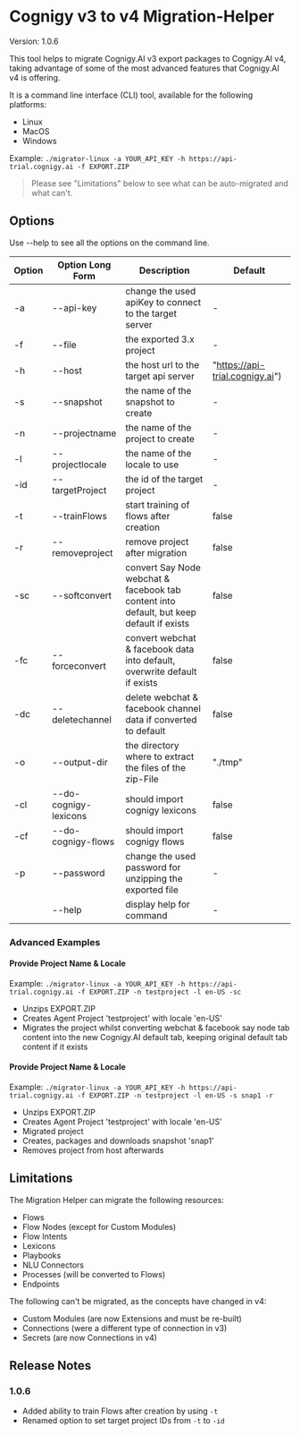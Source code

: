 # Cognigy v3 to v4 Migration-Helper
Version: 1.0.6

This tool helps to migrate Cognigy.AI v3 export packages to Cognigy.AI v4, taking advantage of some of the most advanced features that Cognigy.AI v4 is offering.

It is a command line interface (CLI) tool, available for the following platforms:

- Linux
- MacOS
- Windows

Example: `./migrator-linux -a YOUR_API_KEY -h https://api-trial.cognigy.ai -f EXPORT.ZIP`

>Please see "Limitations" below to see what can be auto-migrated and what can't.

## Options

Use --help to see all the options on the command line.

| Option | Option Long Form            | Description                                                                              | Default                         |
| ------ | --------------------------- | ---------------------------------------------------------------------------------------- | ------------------------------- |
| -a     | --api-key <apiKey>          | change the used apiKey to connect to the target server                                   | -                               |
| -f     | --file <file>               | the exported 3.x project                                                                 | -                               |
| -h     | --host <host>               | the host url to the target api server                                                    | "https://api-trial.cognigy.ai") |
| -s     | --snapshot <snapname>       | the name of the snapshot to create                                                       | -                               |
| -n     | --projectname <name>        | the name of the project to create                                                        | -                               |
| -l     | --projectlocale <name>      | the name of the locale to use                                                            | -                               |
| -id    | --targetProject <projectId> | the id of the target project                                                             | -                               |
| -t     | --trainFlows                | start training of flows after creation                                                   | false                           |
| -r     | --removeproject             | remove project after migration                                                           | false                           |
| -sc    | --softconvert               | convert Say Node webchat & facebook tab content into default, but keep default if exists | false                           |
| -fc    | --forceconvert              | convert webchat & facebook data into default, overwrite default if exists                | false                           |
| -dc    | --deletechannel             | delete webchat & facebook channel data if converted to default                           | false                           |
| -o     | --output-dir <outputDir>    | the directory where to extract the files of the zip-File                                 | "./tmp"                         |
| -cl    | --do-cognigy-lexicons       | should import cognigy lexicons                                                           | false                           |
| -cf    | --do-cognigy-flows          | should import cognigy flows                                                              | false                           |
| -p     | --password <password>       | change the used password for unzipping the exported file                                 | -                               |
|        | --help                      | display help for command                                                                 | -                               |

### Advanced Examples

#### Provide Project Name & Locale
Example: `./migrator-linux -a YOUR_API_KEY -h https://api-trial.cognigy.ai -f EXPORT.ZIP -n testproject -l en-US -sc`

- Unzips EXPORT.ZIP
- Creates Agent Project 'testproject' with locale 'en-US'
- Migrates the project whilst converting webchat & facebook say node tab content into the new Cognigy.AI default tab, keeping original default tab content if it exists

#### Provide Project Name & Locale
Example: `./migrator-linux -a YOUR_API_KEY -h https://api-trial.cognigy.ai -f EXPORT.ZIP -n testproject -l en-US -s snap1 -r`

- Unzips EXPORT.ZIP
- Creates Agent Project 'testproject' with locale 'en-US'
- Migrated project
- Creates, packages and downloads snapshot 'snap1'
- Removes project from host afterwards

## Limitations

The Migration Helper can migrate the following resources:

- Flows
- Flow Nodes (except for Custom Modules)
- Flow Intents
- Lexicons
- Playbooks
- NLU Connectors
- Processes (will be converted to Flows)
- Endpoints

The following can't be migrated, as the concepts have changed in v4:

- Custom Modules (are now Extensions and must be re-built)
- Connections (were a different type of connection in v3)
- Secrets (are now Connections in v4)

## Release Notes

### 1.0.6

- Added ability to train Flows after creation by using `-t`
- Renamed option to set target project IDs from `-t` to `-id`
